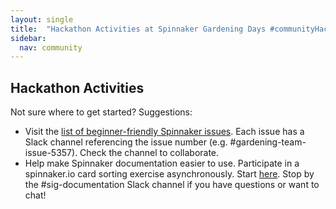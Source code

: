 ```yaml
---
layout: single
title:  "Hackathon Activities at Spinnaker Gardening Days #communityHack"
sidebar:
  nav: community
---
```


## Hackathon Activities


Not sure where to get started? Suggestions:

* Visit the [list of beginner-friendly Spinnaker issues](https://github.com/spinnaker/spinnaker/issues?q=is%3Aopen+is%3Aissue+label%3A%22beginner+friendly%22+). Each issue has a Slack channel referencing the issue number (e.g. #gardening-team-issue-5357). Check the channel to collaborate.
* Help make Spinnaker documentation easier to use. Participate in a spinnaker.io card sorting exercise asynchronously. Start [here](https://www.provenbyusers.com/cs.php?c=26cc8242). Stop by the #sig-documentation Slack channel if you have questions or want to chat! 
